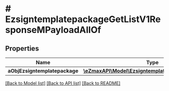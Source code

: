 # # EzsigntemplatepackageGetListV1ResponseMPayloadAllOf

## Properties

Name | Type | Description | Notes
------------ | ------------- | ------------- | -------------
**aObjEzsigntemplatepackage** | [**\eZmaxAPI\Model\EzsigntemplatepackageListElement[]**](EzsigntemplatepackageListElement.md) |  |

[[Back to Model list]](../../README.md#models) [[Back to API list]](../../README.md#endpoints) [[Back to README]](../../README.md)
